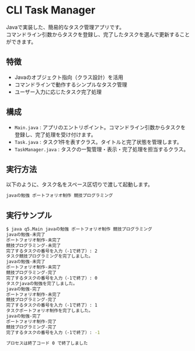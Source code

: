 # CLI Task Manager
Javaで実装した、簡易的なタスク管理アプリです。  
コマンドライン引数からタスクを登録し、完了したタスクを選んで更新することができます。

## 特徴
- Javaのオブジェクト指向（クラス設計）を活用
- コマンドラインで動作するシンプルなタスク管理
- ユーザー入力に応じたタスク完了処理


## 構成

- `Main.java` : アプリのエントリポイント。コマンドライン引数からタスクを登録し、完了処理を受け付けます。
- `Task.java` : タスク1件を表すクラス。タイトルと完了状態を管理します。
- `TaskManager.java` : タスクの一覧管理・表示・完了処理を担当するクラス。

## 実行方法

以下のように、タスク名をスペース区切りで渡して起動します。
```bash
javaの勉強 ポートフォリオ制作 競技プログラミング
```
## 実行サンプル
```bash
$ java q5.Main javaの勉強 ポートフォリオ制作 競技プログラミング
javaの勉強-未完了
ポートフォリオ制作-未完了
競技プログラミング-未完了
完了するタスクの番号を入力（-1で終了）: 2
タスク競技プログラミングを完了しました。
javaの勉強-未完了
ポートフォリオ制作-未完了
競技プログラミング-完了
完了するタスクの番号を入力（-1で終了）: 0
タスクjavaの勉強を完了しました。
javaの勉強-完了
ポートフォリオ制作-未完了
競技プログラミング-完了
完了するタスクの番号を入力（-1で終了）: 1
タスクポートフォリオ制作を完了しました。
javaの勉強-完了
ポートフォリオ制作-完了
競技プログラミング-完了
完了するタスクの番号を入力（-1で終了）: -1

プロセスは終了コード 0 で終了しました

